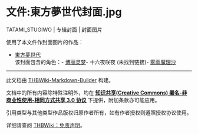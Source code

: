 # 文件:東方夢世代封面.jpg

<!-- source html: G:\repos\THBWiki-Markdown-Builder\THBWikiMarkdown\Temp\file\c\ce\ns6%3A%E6%9D%B1%E6%96%B9%E5%A4%A2%E4%B8%96%E4%BB%A3%E5%B0%81%E9%9D%A2%2Ejpg.html -->

TATAMI_STUGIWO | 专辑封面 | 封面图片

  
使用了本文件作封面图片的作品：
  

- [東方夢世代](./東方夢世代.md)  
该封面包含的角色：- [博丽灵梦](./博丽灵梦.md)- 十六夜咲夜 (未找到链接)- [雾雨魔理沙](./雾雨魔理沙.md)





---

此文档由 [THBWiki-Markdown-Builder](https://github.com/Delsin-Yu/THBWiki-Markdown-Builder) 构建。

文档中的所有内容除特殊注明外，均在 [**知识共享(Creative Commons) 署名-非商业性使用-相同方式共享 3.0 协议**](https://creativecommons.org/licenses/by-sa/3.0/deed.zh-hans) 下提供，附加条款亦可能应用。

引用类型与其他类型作品版权归原作者所有，如有作者授权则遵照授权协议使用。

详细请查阅 [THBWiki：免责声明](https://thbwiki.cc/THBWiki:%E5%85%8D%E8%B4%A3%E5%A3%B0%E6%98%8E)。


